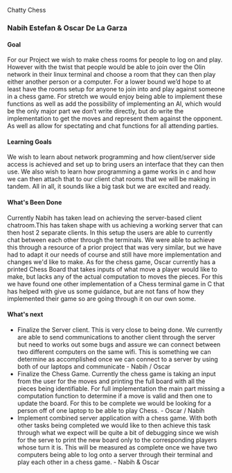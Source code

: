 Chatty Chess
### Nabih Estefan & Oscar De La Garza


#### Goal
For our Project we wish to make chess rooms for people to log on and play. However with the twist that people would be able to join over the Olin network in their linux terminal and choose a room that they can then play either another person or a computer. For a lower bound we’d hope to at least have the rooms setup for anyone to join into and play against someone in a chess game. For stretch we would enjoy being able to implement these functions as well as add the possibility of implementing an AI, which would be the only major part we don’t write directly, but do write the implementation to get the moves and represent them against the opponent. As well as allow for spectating and chat functions for all attending parties.

#### Learning Goals
We wish to learn about network programming and how client/server side access is achieved and set up to bring users an interface that they can then use. We also wish to learn how programming a game works in c and how we can then attach that to our client chat rooms that we will be making in tandem. All in all, it sounds like a big task but we are excited and ready.

#### What's Been Done
Currently Nabih has taken lead on achieving the server-based client chatroom.This has taken shape with us achieving a working server that can then host 2 separate clients. In this setup the users are able to currently chat between each other through the terminals. We were able to achieve this through a resource of a prior project that was very similar, but we have had to adapt it our needs of course and still have more implementation and changes we'd like to make. As for the chess game, Oscar currently has a printed Chess Board that takes inputs of what move a player would like to make, but lacks any of the actual computation to moves the pieces. For this we have found one other implementation of a Chess terminal game in C that has helped with give us some guidance, but are not fans of how they implemented their game so are going through it on our own some.


#### What's next
- Finalize the Server client. This is very close to being done. We currently are able to send communications to another client through the server but need to works out some bugs and assure we can connect between two different computers on the same wifi. This is something we can determine as accomplished once we can connect to a server by using both of our laptops and communicate - Nabih / Oscar
- Finalize the Chess Game. Currently the chess game is taking an input from the user for the moves and printing the full board with all the pieces being identifiable. For full implementation the main part missing a computation function to determine if a move is valid and then one to update the board. For this to be complete we would be looking for a person off of one laptop to be able to play Chess. - Oscar / Nabih
- Implement combined server application with a chess game. With both other tasks being completed we would like to then achieve this task through what we expect will be quite a bit of debugging since we wish for the serve to print the new board only to the corresponding players whose turn it is. This will be measured as complete once we have two computers being able to log onto a server through their terminal and play each other in a chess game. - Nabih & Oscar

